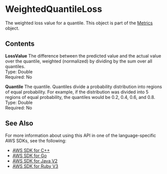 # WeightedQuantileLoss<a name="API_WeightedQuantileLoss"></a>

The weighted loss value for a quantile\. This object is part of the [Metrics](API_Metrics.md) object\.

## Contents<a name="API_WeightedQuantileLoss_Contents"></a>

 **LossValue**   <a name="forecast-Type-WeightedQuantileLoss-LossValue"></a>
The difference between the predicted value and the actual value over the quantile, weighted \(normalized\) by dividing by the sum over all quantiles\.  
Type: Double  
Required: No

 **Quantile**   <a name="forecast-Type-WeightedQuantileLoss-Quantile"></a>
The quantile\. Quantiles divide a probability distribution into regions of equal probability\. For example, if the distribution was divided into 5 regions of equal probability, the quantiles would be 0\.2, 0\.4, 0\.6, and 0\.8\.  
Type: Double  
Required: No

## See Also<a name="API_WeightedQuantileLoss_SeeAlso"></a>

For more information about using this API in one of the language\-specific AWS SDKs, see the following:
+  [AWS SDK for C\+\+](https://docs.aws.amazon.com/goto/SdkForCpp/forecast-2018-06-26/WeightedQuantileLoss) 
+  [AWS SDK for Go](https://docs.aws.amazon.com/goto/SdkForGoV1/forecast-2018-06-26/WeightedQuantileLoss) 
+  [AWS SDK for Java V2](https://docs.aws.amazon.com/goto/SdkForJavaV2/forecast-2018-06-26/WeightedQuantileLoss) 
+  [AWS SDK for Ruby V3](https://docs.aws.amazon.com/goto/SdkForRubyV3/forecast-2018-06-26/WeightedQuantileLoss) 
